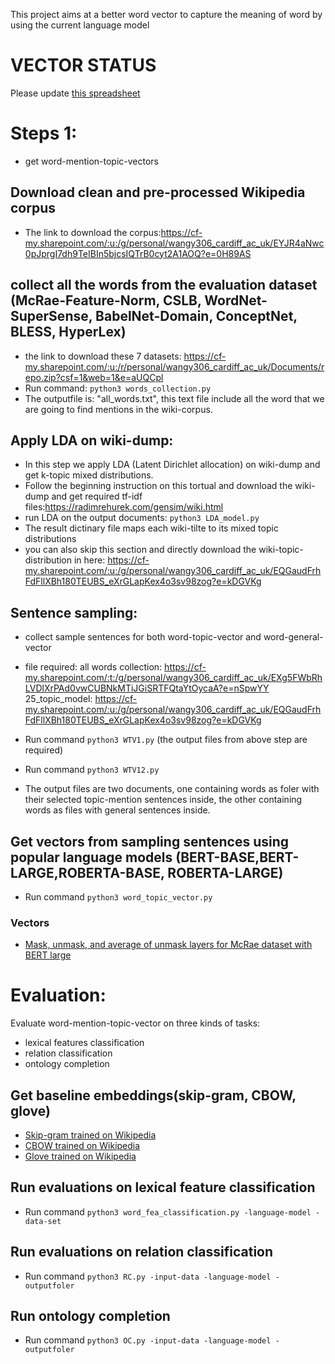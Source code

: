 This project aims at a better word vector to capture the meaning of word by using the current language model

# VECTOR STATUS

Please update [this spreadsheet](https://docs.google.com/spreadsheets/d/1uZgHYo4_bqWAHgq0w3IS9JmWBjkwY2FqxcBjEZD4btA/edit?usp=sharing)

# Steps 1: 
- get word-mention-topic-vectors
## Download clean and pre-processed Wikipedia corpus

- The link to download the corpus:https://cf-my.sharepoint.com/:u:/g/personal/wangy306_cardiff_ac_uk/EYJR4aNwc0pJprgI7dh9TeIBIn5bjcsIQTrB0cyt2A1AOQ?e=0H89AS
## collect all the words from the evaluation dataset (McRae-Feature-Norm, CSLB, WordNet-SuperSense, BabelNet-Domain, ConceptNet, BLESS, HyperLex)

- the link to download these 7 datasets: https://cf-my.sharepoint.com/:u:/r/personal/wangy306_cardiff_ac_uk/Documents/repo.zip?csf=1&web=1&e=aUQCpl
- Run command: `python3 words_collection.py`
- The outputfile is: "all_words.txt", this text file include all the word that we are going to find mentions in the wiki-corpus.

## Apply LDA on wiki-dump:
- In this step we apply LDA (Latent Dirichlet allocation) on wiki-dump and get k-topic mixed distributions.
- Follow the beginning instruction on this tortual and download the wiki-dump and get required tf-idf files:https://radimrehurek.com/gensim/wiki.html
- run LDA on the output documents: `python3 LDA_model.py`
- The result dictinary file maps each wiki-tilte to its mixed topic distributions 
- you can also skip this section and directly download the wiki-topic-distribution in here: https://cf-my.sharepoint.com/:u:/g/personal/wangy306_cardiff_ac_uk/EQGaudFrhFdFllXBh180TEUBS_eXrGLapKex4o3sv98zog?e=kDGVKg

## Sentence sampling:
- collect sample sentences for both word-topic-vector and word-general-vector
- file required: 
  all words collection: https://cf-my.sharepoint.com/:t:/g/personal/wangy306_cardiff_ac_uk/EXg5FWbRhLVDlXrPAd0vwCUBNkMTiJGiSRTFQtaYtOycaA?e=nSpwYY
  25_topic_model: https://cf-my.sharepoint.com/:u:/g/personal/wangy306_cardiff_ac_uk/EQGaudFrhFdFllXBh180TEUBS_eXrGLapKex4o3sv98zog?e=kDGVKg

- Run command `python3 WTV1.py` (the output files from above step are required)
- Run command `python3 WTV12.py`

- The output files are two documents, one containing words as foler with their selected topic-mention sentences inside, the other containing words as files with general sentences inside.

## Get vectors from sampling sentences using popular language models (BERT-BASE,BERT-LARGE,ROBERTA-BASE, ROBERTA-LARGE)
- Run command `python3 word_topic_vector.py`

### Vectors

- [Mask, unmask, and average of unmask layers for McRae dataset with BERT large](https://filesender.renater.fr/?s=download&token=b3375b5e-78e6-41e0-98cb-b530d4803711)

# Evaluation: 

Evaluate word-mention-topic-vector on three kinds of tasks:
- lexical features classification
- relation classification
- ontology completion

## Get baseline embeddings(skip-gram, CBOW, glove)
- [Skip-gram trained on Wikipedia](https://cf-my.sharepoint.com/:t:/g/personal/wangy306_cardiff_ac_uk/ERPqned64qRFv-ri5_jN0CIB5z2V7XlKD9I3qm93A80wAw?e=Uu3LvF)
- [CBOW trained on Wikipedia](https://drive.google.com/file/d/171iSHR6GcL3k4IB2JsblHJuifoFarmFZ/view?usp=sharing)
- [Glove trained on Wikipedia](https://cf-my.sharepoint.com/:t:/g/personal/wangy306_cardiff_ac_uk/ESwBA0GD3mRNklhdYVQro08BuBVhLiZRDWX5Lb7uFqialw?e=XDfNnw)

## Run evaluations on lexical feature classification
- Run command `python3 word_fea_classification.py -language-model -data-set`
## Run evaluations on relation classification
- Run command `python3 RC.py -input-data -language-model -outputfoler`
## Run ontology completion
- Run command `python3 OC.py -input-data -language-model -outputfoler`

